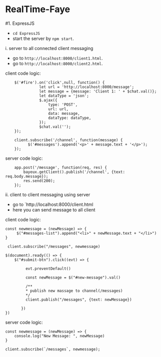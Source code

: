 # RealTime-Faye

#1. ExpressJS
  - `cd ExpressJS`
  - start the server by `npm start`.

  i. server to all connected client messaging
   - go to `http://localhost:8000/client1.html`.
   - go to `http://localhost:8000/client2.html`.

  client code logic:

        $('#fire').on('click',null, function() {
                   let url = 'http://localhost:8000/message';
                   let message = {message: 'Client 1: ' + $chat.val()};
                   let dataType = 'json';
                   $.ajax({
                       type: 'POST',
                       url: url,
                       data: message,
                       dataType: dataType,
                   });
                   $chat.val('');
        });

        client.subscribe('/channel', function(message) {
              $('#messages').append('<p>' + message.text + '</p>');
        });

  server code logic:

        app.post('/message', function(req, res) {
            bayeux.getClient().publish('/channel', {text: req.body.message});
            res.send(200);
        });

  ii. client to client messaging using server
   - go to `http://localhost:8000/client.html
   - here you can send message to all client

   client code logic:

    const newmessage = (newMessage) => {
         $("#messages-list").append("<li>" + newMessage.text + "</li>")
    }

     client.subscribe("/messages", newmessage)

    $(document).ready(() => {
        $("#submit-btn").click((evt) => {

             evt.preventDefault()

             const newMessage = $("#new-message").val()

             /**
             * publish new massage to channel(/messages)
             */
             client.publish("/messages", {text: newMessage})

           })
    })



   server code logic:


    const newmessage = (newMessage) => {
        console.log("New Message: ", newMessage)
    }

    client.subscribe(`/messages`, newmessage);